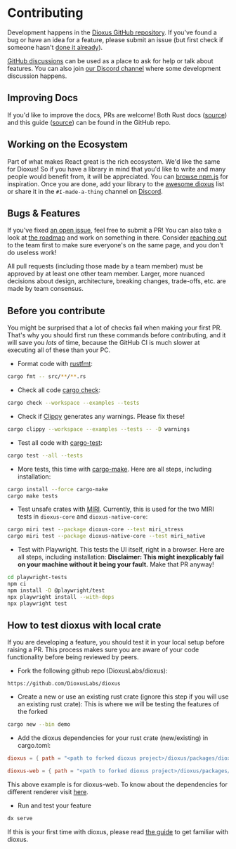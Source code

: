 # Contributing

Development happens in the [Dioxus GitHub repository](https://github.com/DioxusLabs/dioxus). If you've found a bug or have an idea for a feature, please submit an issue (but first check if someone hasn't [done it already](https://github.com/DioxusLabs/dioxus/issues)).

[GitHub discussions](https://github.com/DioxusLabs/dioxus/discussions) can be used as a place to ask for help or talk about features. You can also join [our Discord channel](https://discord.gg/XgGxMSkvUM) where some development discussion happens.

## Improving Docs

If you'd like to improve the docs, PRs are welcome! Both Rust docs ([source](https://github.com/DioxusLabs/dioxus/tree/master/packages)) and this guide ([source](https://github.com/DioxusLabs/dioxus/tree/master/docs/guide)) can be found in the GitHub repo.

## Working on the Ecosystem

Part of what makes React great is the rich ecosystem. We'd like the same for Dioxus! So if you have a library in mind that you'd like to write and many people would benefit from, it will be appreciated. You can [browse npm.js](https://www.npmjs.com/search?q=keywords:react-component) for inspiration. Once you are done, add your library to the [awesome dioxus](https://github.com/DioxusLabs/awesome-dioxus) list or share it in the `#I-made-a-thing` channel on [Discord](https://discord.gg/XgGxMSkvUM).

## Bugs & Features

If you've fixed [an open issue](https://github.com/DioxusLabs/dioxus/issues), feel free to submit a PR! You can also take a look at [the roadmap](./roadmap.md) and work on something in there. Consider [reaching out](https://discord.gg/XgGxMSkvUM) to the team first to make sure everyone's on the same page, and you don't do useless work!

All pull requests (including those made by a team member) must be approved by at least one other team member.
Larger, more nuanced decisions about design, architecture, breaking changes, trade-offs, etc. are made by team consensus.

## Before you contribute

You might be surprised that a lot of checks fail when making your first PR.
That's why you should first run these commands before contributing, and it will save you *lots* of time, because the
GitHub CI is much slower at executing all of these than your PC.

- Format code with [rustfmt](https://github.com/rust-lang/rustfmt):

```sh
cargo fmt -- src/**/**.rs
```

- Check all code [cargo check](https://doc.rust-lang.org/cargo/commands/cargo-check.html):

```sh
cargo check --workspace --examples --tests
```

- Check if [Clippy](https://doc.rust-lang.org/clippy/) generates any warnings. Please fix these!

```sh
cargo clippy --workspace --examples --tests -- -D warnings
```

- Test all code with [cargo-test](https://doc.rust-lang.org/cargo/commands/cargo-test.html):

```sh
cargo test --all --tests
```

- More tests, this time with [cargo-make](https://sagiegurari.github.io/cargo-make/). Here are all steps, including installation:

```sh
cargo install --force cargo-make
cargo make tests
```

- Test unsafe crates with [MIRI](https://github.com/rust-lang/miri). Currently, this is used for the two MIRI tests in `dioxus-core` and `dioxus-native-core`:

```sh
cargo miri test --package dioxus-core --test miri_stress
cargo miri test --package dioxus-native-core --test miri_native
```

- Test with Playwright. This tests the UI itself, right in a browser. Here are all steps, including installation:
  **Disclaimer: This might inexplicably fail on your machine without it being your fault.** Make that PR anyway!

```sh
cd playwright-tests
npm ci
npm install -D @playwright/test
npx playwright install --with-deps
npx playwright test
```

## How to test dioxus with local crate
If you are developing a feature, you should test it in your local setup before raising a PR. This process makes sure you are aware of your code functionality before being reviewed by peers.

- Fork the following github repo (DioxusLabs/dioxus):

`https://github.com/DioxusLabs/dioxus`

- Create a new or use an existing rust crate (ignore this step if you will use an existing rust crate):
This is where we will be testing the features of the forked

```sh
cargo new --bin demo
```

- Add the dioxus dependencies for your rust crate (new/existing) in cargo.toml:

```toml
dioxus = { path = "<path to forked dioxus project>/dioxus/packages/dioxus/" }

dioxus-web = { path = "<path to forked dioxus project>/dioxus/packages/web/" }
```

This above example is for dioxus-web. To know about the dependencies for different renderer visit [here](https://dioxuslabs.com/learn/0.4/getting_started).

- Run and test your feature

```sh
dx serve
```

If this is your first time with dioxus, please read [the guide](https://dioxuslabs.com/learn/0.4/guide) to get familiar with dioxus.
